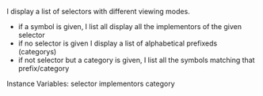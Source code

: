 I display a list of selectors with different viewing modes.

- if a symbol is given, I list all display all the implementors of the given selector
- if no selector is given I display a list of alphabetical prefixeds (categorys)
- if not selector but a category is given, I list all the symbols matching that prefix/category

Instance Variables:
	selector		<Symbol>
	implementors	<SequenceableCollection>
	category		<Symbol>